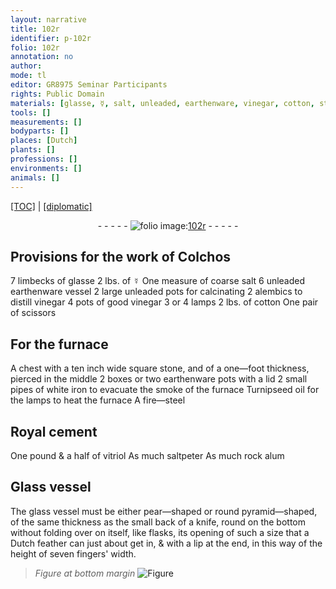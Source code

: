 ```yaml
---
layout: narrative
title: 102r
identifier: p-102r
folio: 102r
annotation: no
author:
mode: tl
editor: GR8975 Seminar Participants
rights: Public Domain
materials: [glasse, ☿, salt, unleaded, earthenware, vinegar, cotton, stone, white iron, Turnipseed oil, Royal cement, vitriol, saltpeter, rock alum, Glass, glass, Dutch feather]
tools: []
measurements: []
bodyparts: []
places: [Dutch]
plants: []
professions: []
environments: []
animals: []
---
```


<p><a href="{{ site.baseurl }}/translation/">[TOC]</a> | <a href="{{ site.baseurl }}/texts/p-102r_tc/" target="_blank">[diplomatic]</a></p><div class="folio" align="center">- - - - - <a href="http://gallica.bnf.fr/ark:/12148/btv1b10500001g/f209.image" target="_blank"><img src="https://cu-mkp.github.io/2017-workshop-edition/assets/photo-icon.png" alt="folio image: " style="display:inline-block; margin-bottom:-3px;"/>102r</a> - - - - - </div>  
  

## Provisions for the work of Colchos

 
7 limbecks of <span class="m">glasse</span> 2 lbs. of <span class="m">☿</span> One measure of coarse <span class="m">salt</span> 6 <span class="m">unleaded</span> <span class="m">earthenware</span> vessel 2 large <span class="m">unleaded</span> pots for calcinating 2 alembics to distill <span class="m">vinegar</span> 4 pots of good <span class="m">vinegar</span> 3 or 4 lamps 2 lbs. of <span class="m">cotton</span> One pair of scissors
 
 
  

## For the furnace

 
A chest with a ten inch wide square <span class="m">stone</span>, and of a one—foot thickness, pierced in the middle 2 boxes or two <span class="m">earthenware</span> pots with a lid 2 small pipes of <span class="m">white iron</span> to evacuate the smoke of the furnace <span class="m">Turnipseed oil</span> for the lamps to heat the furnace A fire—steel
 
 
  

## <span class="m">Royal cement</span>

 
One pound & a half of <span class="m">vitriol</span> As much <span class="m">saltpeter</span> As much <span class="m">rock alum</span>
 
 
  

## <span class="m">Glass</span> vessel

 
The <span class="m">glass</span> vessel must be either pear—shaped or round pyramid—shaped, of the same thickness as the small back of a knife, round on the bottom without folding over on itself, like flasks, its opening of such a size that a <span class="m"><span class="pl">Dutch</span> feather</span> can just about get in, & with a lip at the end, in this way of the height of seven fingers' width. 
> *Figure*
> *at bottom margin*
> <a href="https://drive.google.com/open?id=0B9-oNrvWdlO5MVhNYTRzOXJzR2M" target="_blank"><img src="https://cu-mkp.github.io/GR8975-edition/assets/photo-icon.png" alt="Figure" style="display:inline-block; margin-bottom:-3px;"/></a>
 
 
